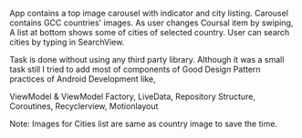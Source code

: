 App contains a top image carousel with indicator and city listing. Carousel contains GCC countries' images. As user changes Coursal item by swiping, A list at bottom shows some of cities of selected country. User can search cities by typing in SearchView.

Task is done without using any third party library. Although it was a small task still I tried to add most of components of Good Design Pattern practices of Android Development like,

ViewModel & ViewModel Factory, LiveData, Repository Structure, Coroutines, Recyclerview, Motionlayout

Note: Images for Cities list are same as country image to save the time. 
